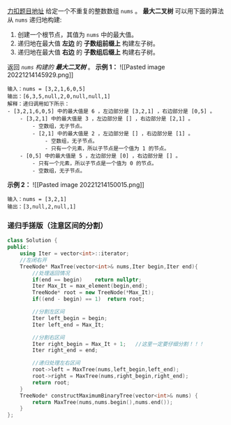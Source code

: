 [力扣题目地址](https://leetcode.cn/problems/maximum-binary-tree/)
给定一个不重复的整数数组 `nums` 。 **最大二叉树** 可以用下面的算法从 `nums` 递归地构建:

1.  创建一个根节点，其值为 `nums` 中的最大值。
2.  递归地在最大值 **左边** 的 **子数组前缀上** 构建左子树。
3.  递归地在最大值 **右边** 的 **子数组后缀上** 构建右子树。

返回 _`nums` 构建的_ **_最大二叉树_** 。
**示例 1：**
![[Pasted image 20221214145929.png]]
```
输入：nums = [3,2,1,6,0,5]
输出：[6,3,5,null,2,0,null,null,1]
解释：递归调用如下所示：
- [3,2,1,6,0,5] 中的最大值是 6 ，左边部分是 [3,2,1] ，右边部分是 [0,5] 。
    - [3,2,1] 中的最大值是 3 ，左边部分是 [] ，右边部分是 [2,1] 。
        - 空数组，无子节点。
        - [2,1] 中的最大值是 2 ，左边部分是 [] ，右边部分是 [1] 。
            - 空数组，无子节点。
            - 只有一个元素，所以子节点是一个值为 1 的节点。
    - [0,5] 中的最大值是 5 ，左边部分是 [0] ，右边部分是 [] 。
        - 只有一个元素，所以子节点是一个值为 0 的节点。
        - 空数组，无子节点。
```

**示例 2：**
![[Pasted image 20221214150015.png]]
```
输入：nums = [3,2,1]
输出：[3,null,2,null,1]
```

### 递归手搓版（注意区间的分割）
```c++
class Solution {
public:
    using Iter = vector<int>::iterator;
    //左闭右开
    TreeNode* MaxTree(vector<int>& nums,Iter begin,Iter end){
        //处理返回情况
        if(end == begin)    return nullptr;
        Iter Max_It = max_element(begin,end);
        TreeNode* root = new TreeNode(*Max_It);
        if((end - begin) == 1)  return root;

        //分割左区间
        Iter left_begin = begin;
        Iter left_end = Max_It;

        //分割右区间
        Iter right_begin = Max_It + 1;   //这里一定要仔细分割！！！
        Iter right_end = end;

        //递归处理左右区间
        root->left = MaxTree(nums,left_begin,left_end);
        root->right = MaxTree(nums,right_begin,right_end);
        return root;
    }
    TreeNode* constructMaximumBinaryTree(vector<int>& nums) {
        return MaxTree(nums,nums.begin(),nums.end());
    }
};
```